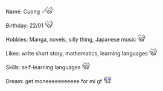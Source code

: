 <p>
  
<p> Name: Cuong ♂<img src="nuko/nukoShy3.gif" class="bio-icon"> </p>
<p> Birthday: 22/01 <img src="nuko/nukoShy4.gif" class="bio-icon"> </p>
<p> Hobbies: Manga, novels, silly thing, Japanese music <img src="nuko/nukoThumbsUp2.gif" class="bio-icon"> </p>
<p> Likes: write short story, mathematics, learning languages <img src="nuko/nukoGoodJob.gif" class="bio-icon"> </p>
<p> Skills: self-learning languages <img src="nuko/nukoPanic.gif" class="bio-icon"> </p>
<p> Dream: get moneeeeeeeeeee for mi gf <img src="nuko/nukoPleading.gif" class="bio-icon"> </p>
